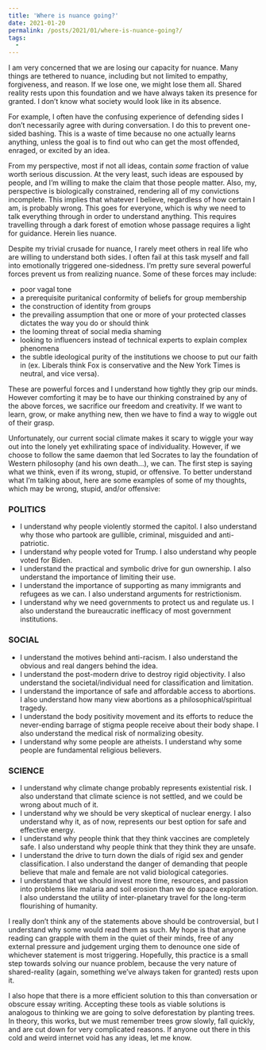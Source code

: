```yaml
---
title: 'Where is nuance going?'
date: 2021-01-20
permalink: /posts/2021/01/where-is-nuance-going?/
tags:
  -
---
```



I am very concerned that we are losing our capacity for nuance. Many things are tethered to nuance, including but not limited to empathy, forgiveness, and reason. If we lose one, we might lose them all. Shared reality rests upon this foundation and we have always taken its presence for granted. I don’t know what society would look like in its absence.
	
For example, I often have the confusing experience of defending sides I don’t necessarily agree with during conversation. I do this to prevent one-sided bashing. This is a waste of time because no one actually learns anything, unless the goal is to find out who can get the most offended, enraged, or excited by an idea. 

From my perspective, most if not all ideas, contain _some_ fraction of value worth serious discussion. At the very least, such ideas are espoused by people, and I’m willing to make the claim that those people matter. Also, my, perspective is biologically constrained, rendering all of my convictions incomplete. This implies that whatever I believe, regardless of how certain I am, is probably wrong. This goes for everyone, which is why we need to talk everything through in order to understand anything. This requires travelling through a dark forest of emotion whose passage requires a light for guidance. Herein lies nuance.
	
Despite my trivial crusade for nuance, I rarely meet others in real life who are willing to understand both sides. I often fail at this task myself and fall into emotionally triggered one-sidedness. I’m pretty sure several powerful forces prevent us from realizing nuance. Some of these forces may include:

-	poor vagal tone
-	a prerequisite puritanical conformity of beliefs for group membership
-	the construction of identity from groups
-	the prevailing assumption that one or more of your protected classes dictates the way you do or should think
-	the looming threat of social media shaming
-	looking to influencers instead of technical experts to explain complex phenomena
-	the subtle ideological purity of the institutions we choose to put our faith in (ex. Liberals think Fox is conservative and the New York Times is neutral, and vice versa). 

These are powerful forces and I understand how tightly they grip our minds. However comforting it may be to have our thinking constrained by any of the above forces, we sacrifice our freedom and creativity. If we want to learn, grow, or make anything new, then we have to find a way to wiggle out of their grasp. 

Unfortunately, our current social climate makes it scary to wiggle your way out into the lonely yet exhilirating space of individuality. However, if we choose to follow the same daemon that led Socrates to lay the foundation of Western philosophy (and his own death...), we can. The first step is saying what we think, even if its wrong, stupid, or offensive. To better understand what I’m talking about, here are some examples of some of my thoughts, which may be wrong, stupid, and/or offensive:

### POLITICS

-	I understand why people violently stormed the capitol. I also understand why those who partook are gullible, criminal, misguided and anti-patriotic.
-	I understand why people voted for Trump. I also understand why people voted for Biden.
-	I understand the practical and symbolic drive for gun ownership. I also understand the importance of limiting their use.
-	I understand the importance of supporting as many immigrants and refugees as we can. I also understand arguments for restrictionism.
-	I understand why we need governments to protect us and regulate us. I also understand the bureaucratic inefficacy of most government institutions.

### SOCIAL

-	I understand the motives behind anti-racism. I also understand the obvious and real dangers behind the idea.
-	I understand the post-modern drive to destroy rigid objectivity. I also understand the societal/individual need for classification and limitation.
-	I understand the importance of safe and affordable access to abortions. I also understand how many view abortions as a philosophical/spiritual tragedy.
-	I understand the body positivity movement and its efforts to reduce the never-ending barrage of stigma people receive about their body shape. I also understand the medical risk of normalizing obesity.
-	I understand why some people are atheists. I understand why some people are fundamental religious believers.

### SCIENCE

-	I understand why climate change probably represents existential risk. I also understand that climate science is not settled, and we could be wrong about much of it.
-	I understand why we should be very skeptical of nuclear energy. I also understand why it, as of now, represents our best option for safe and effective energy.
-	I understand why people think that they think vaccines are completely safe. I also understand why people think that they think they are unsafe.
-	I understand the drive to turn down the dials of rigid sex and gender classification. I also understand the danger of demanding that people believe that male and female are not valid biological categories.
-	I understand that we should invest more time, resources, and passion into problems like malaria and soil erosion than we do space exploration. I also understand the utility of inter-planetary travel for the long-term flourishing of humanity. 


I really don’t think any of the statements above should be controversial, but I understand why some would read them as such. My hope is that anyone reading can grapple with them in the quiet of their minds, free of any external pressure and judgement urging them to denounce one side of whichever statement is most triggering. Hopefully, this practice is a small step towards solving our nuance problem, because the very nature of shared-reality (again, something we’ve always taken for granted) rests upon it. 

I also hope that there is a more efficient solution to this than conversation or obscure essay writing.  Accepting these tools as viable solutions is analogous to   thinking we are going to solve deforestation by planting trees. In theory, this works, but we must remember trees grow slowly, fall quickly, and are cut down for very complicated reasons. If anyone out there in this cold and weird internet void has any ideas, let me know.
